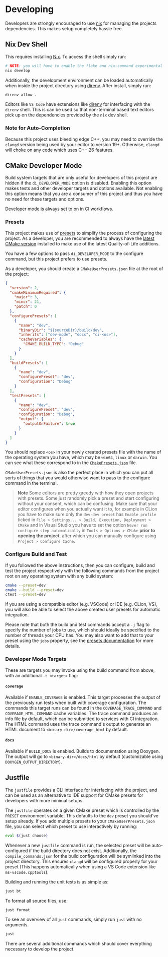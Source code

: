 # Developing

Developers are strongly encouraged to use [nix](https://nixos.org/) for managing the projects dependencies. This makes
setup completely hassle free.

## Nix Dev Shell

This requires installing [Nix](https://nixos.org/download/). To access the shell simply run:

```sh
# NOTE: you will have to enable the flake and nix-command experimental features.
nix develop
```

Additionally, the development environment can be loaded automatically when inside the project directory using
[direnv](https://direnv.net/). After install, simply run:

```sh
direnv allow .
```

Editors like `VS Code` have extensions like [direnv](https://marketplace.visualstudio.com/items?itemName=mkhl.direnv) for
interfacing with the `direnv` shell. This is can be used so that non-terminal based text editors
pick up on the dependencies provided by the `nix` dev shell.

### Note for Auto-Completion

Because this project uses bleeding edge C++, you may need to override the `clangd` version being used by your editor
to version 19+. Otherwise, `clangd` will choke on any code which uses C++ 26 features.

## CMake Developer Mode

Build system targets that are only useful for developers of this project are
hidden if the `di_DEVELOPER_MODE` option is disabled. Enabling this
option makes tests and other developer targets and options available. Not
enabling this option means that you are a consumer of this project and thus you
have no need for these targets and options.

Developer mode is always set to on in CI workflows.

### Presets

This project makes use of [presets](https://cmake.org/cmake/help/latest/manual/cmake-presets.7.html) to simplify the process of configuring
the project. As a developer, you are recommended to always have the [latest
CMake version](https://cmake.org/download/) installed to make use of the latest Quality-of-Life
additions.

You have a few options to pass `di_DEVELOPER_MODE` to the configure
command, but this project prefers to use presets.

As a developer, you should create a `CMakeUserPresets.json` file at the root of
the project:

```json
{
  "version": 2,
  "cmakeMinimumRequired": {
    "major": 3,
    "minor": 21,
    "patch": 0
  },
  "configurePresets": [
    {
      "name": "dev",
      "binaryDir": "${sourceDir}/build/dev",
      "inherits": ["dev-mode", "docs", "ci-<os>"],
      "cacheVariables": {
        "CMAKE_BUILD_TYPE": "Debug"
      }
    }
  ],
  "buildPresets": [
    {
      "name": "dev",
      "configurePreset": "dev",
      "configuration": "Debug"
    }
  ],
  "testPresets": [
    {
      "name": "dev",
      "configurePreset": "dev",
      "configuration": "Debug",
      "output": {
        "outputOnFailure": true
      }
    }
  ]
}
```

You should replace `<os>` in your newly created presets file with the name of
the operating system you have, which may be `win64`, `linux` or `darwin`. You
can see what these correspond to in the
[`CMakePresets.json`](../../CMakePresets.json) file.

`CMakeUserPresets.json` is also the perfect place in which you can put all
sorts of things that you would otherwise want to pass to the configure command
in the terminal.

> **Note**
> Some editors are pretty greedy with how they open projects with presets.
> Some just randomly pick a preset and start configuring without your consent,
> which can be confusing. Make sure that your editor configures when you
> actually want it to, for example in CLion you have to make sure only the
> `dev-dev preset` has `Enable profile` ticked in
> `File > Settings... > Build, Execution, Deployment > CMake` and in Visual
> Studio you have to set the option `Never run configure step automatically`
> in `Tools > Options > CMake` **prior to opening the project**, after which
> you can manually configure using `Project > Configure Cache`.

### Configure Build and Test

If you followed the above instructions, then you can configure, build and test
the project respectively with the following commands from the project root on
any operating system with any build system:

```sh
cmake --preset=dev
cmake --build --preset=dev
ctest --preset=dev
```

If you are using a compatible editor (e.g. VSCode) or IDE (e.g. CLion, VS), you
will also be able to select the above created user presets for automatic
integration.

Please note that both the build and test commands accept a `-j` flag to specify
the number of jobs to use, which should ideally be specified to the number of
threads your CPU has. You may also want to add that to your preset using the
`jobs` property, see the [presets documentation](https://cmake.org/download/) for more details.

### Developer Mode Targets

These are targets you may invoke using the build command from above, with an
additional `-t <target>` flag:

#### `coverage`

Available if `ENABLE_COVERAGE` is enabled. This target processes the output of
the previously run tests when built with coverage configuration. The commands
this target runs can be found in the `COVERAGE_TRACE_COMMAND` and
`COVERAGE_HTML_COMMAND` cache variables. The trace command produces an info
file by default, which can be submitted to services with CI integration. The
HTML command uses the trace command's output to generate an HTML document to
`<binary-dir>/coverage_html` by default.

#### `docs`

Available if `BUILD_DOCS` is enabled. Builds to documentation using
Doxygen. The output will go to `<binary-dir>/docs/html` by default
(customizable using `DOXYGEN_OUTPUT_DIRECTORY`).

## Justfile

The `justfile` provides a CLI interface for interfacing with the project, and
can be used as an alternative to IDE support for CMake presets for developers
with more minimal setups.

The `justfile` operates on a given CMake preset which is controlled by the
`PRESET` environment variable. This defaults to the `dev` preset you should've
setup already. If you add multiple presets to your `CMakeUserPresets.json` file,
you can select which preset to use interactively by running:

```sh
eval $(just choose)
```

Whenever a new `justfile` command is run, the selected preset will be auto-configured
if the build directory does not exist. Additionally, the `compile_commands.json` for
the build configuration will be symlinked into the project directory. This ensures
`clangd` will be configured properly for your preset (This happens automatically
when using a VS Code extension like `ms-vscode.cpptools`).

Building and running the unit tests is as simple as:

```sh
just bt
```

To format all source files, use:

```sh
just format
```

To see an overview of all `just` commands, simply run `just` with no arguments.

```sh
just
```

There are several additional commands which should cover everything necessary
to develop the project.
